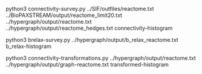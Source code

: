 python3 connectivity-survey.py ../SIF/outfiles/reactome.txt ../BioPAXSTREAM/output/reactome_limit20.txt ../hypergraph/output/reactome.txt ../hypergraph/output/reactome_hedges.txt connectivity-histogram

python3 brelax-survey.py ../hypergraph/output/b_relax_reactome.txt b_relax-histogram

 python3 connectivity-transformations.py ../hypergraph/output/reactome.txt ../hypergraph/output/graph-reactome.txt transformed-histogram